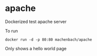 apache
======

Dockerized test apache server

To run 

```
docker run -d -p 80:80 machenbach/apache
```

Only shows a hello world page
